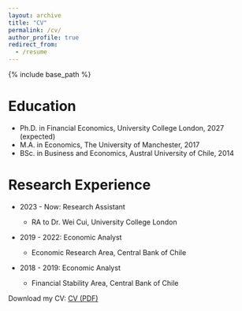 ```yaml
---
layout: archive
title: "CV"
permalink: /cv/
author_profile: true
redirect_from:
  - /resume
---
```


{% include base_path %}

**Education**
======
* Ph.D. in Financial Economics, University College London, 2027 (expected)
* M.A. in Economics, The University of Manchester, 2017
* BSc. in Business and Economics, Austral University of Chile, 2014


**Research Experience**
======

* 2023 - Now: Research Assistant
  * RA to Dr. Wei Cui, University College London

* 2019 - 2022: Economic Analyst
  * Economic Research Area, Central Bank of Chile

* 2018 - 2019: Economic Analyst
  * Financial Stability Area, Central Bank of Chile

<!-- TO DO: Download my CV: [CV (PDF)](/files/resume.pdf) -->
Download my CV: [CV (PDF)](/mpaillacar-almonacid.github.io/files/resume.pdf)